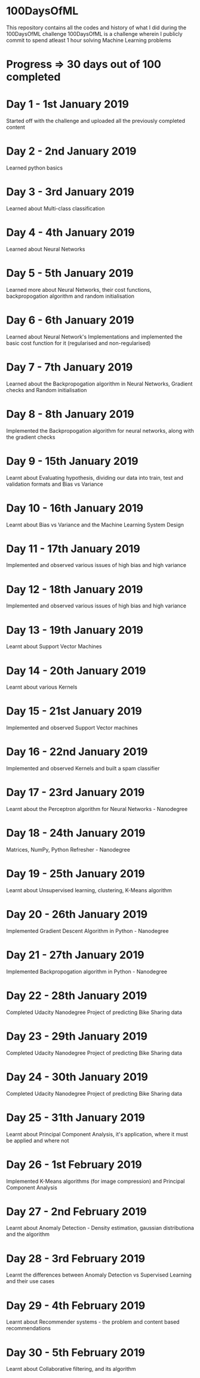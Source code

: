 # 100DaysOfML
This repository contains all the codes and history of what I did during the 100DaysOfML challenge
100DaysOfML is a challenge wherein I publicly commit to spend atleast 1 hour solving Machine Learning problems

# Progress => 30 days out of 100 completed

# Day 1 - 1st January 2019
Started off with the challenge and uploaded all the previously completed content

# Day 2 - 2nd January 2019
Learned python basics 

# Day 3 - 3rd January 2019
Learned about Multi-class classification 

# Day 4 - 4th January 2019
Learned about Neural Networks

# Day 5 - 5th January 2019
Learned more about Neural Networks, their cost functions, backpropogation algorithm and random initialisation

# Day 6 - 6th January 2019
Learned about Neural Network's Implementations and implemented the basic cost function for it (regularised and non-regularised)

# Day 7 - 7th January 2019
Learned about the Backpropogation algorithm in Neural Networks, Gradient checks and Random initialisation

# Day 8 - 8th January 2019
Implemented the Backpropogation algorithm for neural networks, along with the gradient checks

# Day 9 - 15th January 2019
Learnt about Evaluating hypothesis, dividing our data into train, test and validation formats and Bias vs Variance

# Day 10 - 16th January 2019
Learnt about Bias vs Variance and the Machine Learning System Design

# Day 11 - 17th January 2019
Implemented and observed various issues of high bias and high variance

# Day 12 - 18th January 2019
Implemented and observed various issues of high bias and high variance

# Day 13 - 19th January 2019
Learnt about Support Vector Machines 

# Day 14 - 20th January 2019
Learnt about various Kernels

# Day 15 - 21st January 2019
Implemented and observed Support Vector machines

# Day 16 - 22nd January 2019
Implemented and observed Kernels and built a spam classifier

# Day 17 - 23rd January 2019
Learnt about the Perceptron algorithm for Neural Networks - Nanodegree

# Day 18 - 24th January 2019
Matrices, NumPy, Python Refresher - Nanodegree

# Day 19 - 25th January 2019
Learnt about Unsupervised learning, clustering, K-Means algorithm

# Day 20 - 26th January 2019
Implemented Gradient Descent Algorithm in Python - Nanodegree

# Day 21 - 27th January 2019
Implemented Backpropogation algorithm in Python - Nanodegree

# Day 22 - 28th January 2019
Completed Udacity Nanodegree Project of predicting Bike Sharing data

# Day 23 - 29th January 2019
Completed Udacity Nanodegree Project of predicting Bike Sharing data

# Day 24 - 30th January 2019
Completed Udacity Nanodegree Project of predicting Bike Sharing data

# Day 25 - 31th January 2019
Learnt about Principal Component Analysis, it's application, where it must be applied and where not

# Day 26 - 1st February 2019
Implemented K-Means algorithms (for image compression) and Principal Component Analysis

# Day 27 - 2nd February 2019
Learnt about Anomaly Detection - Density estimation, gaussian distributiona and the algorithm

# Day 28 - 3rd February 2019
Learnt the differences between Anomaly Detection vs Supervised Learning and their use cases 

# Day 29 - 4th February 2019
Learnt about Recommender systems - the problem and content based recommendations

# Day 30 - 5th February 2019
Learnt about Collaborative filtering, and its algorithm
